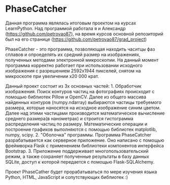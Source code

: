 # PhaseCatcher

   Данная программа являлась итоговым проектом на курсах LearnPython. 
Над программой работала я и Александр (https://github.com/petrovao87), на время курсов основной репозиторий был на его странице (https://github.com/petrovao87/grad_project)

   PhaseCatcher - это программа, позволяющая находить часитцы фаз сплавов и опроеделять их средний размер на изображениях, полученных методами электронной микроскопии. На данный момент программа корректно работает при использовании исходного изображения с разрешением 2592x1944 пикселей, снятом на микроскопе при увеличении х20 000 крат. 
   
   Данный проект состоит из 3х основных частей:
    1. Обработчик изображения. Поиск контуров частиц на фотографиях происходит с помощью библиотек Pillow и OpenCV. Далее из общего массива найденных контуров (numpy.ndarray) выбираются частицы требуемого размера, которые наносятся на исходное изображение синим цветом. Далее над этими частицами производится математическое вычисление среднего размера(в нанометрах) и строится гистограмма распределения частиц по размеру. Математические операции и построение графиков выполняются с помощью библиотек matplotlib, numpy, scipy.
    2. "Оболочка" программы. Программа PhaseCatcher разрабатывается как серверное приложение. Оно написано с помощью фреймворка Flask с применением библиотеки компонентов интерфейса Bootstrap.
    3. Приложение поддерживает многопользовательский режим, а также сохраняет полученные результаты в базу данных SQLite, доступ к которой передается с помощью Flask-SQLAlchemy.
    
   Проект PhaseCather будет прорабатываться по мере изучения языка Python, HTML, JavaScript и сопутствующих библиотек :)
